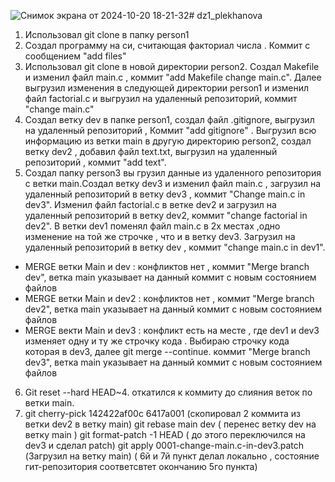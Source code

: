 ![Снимок экрана от 2024-10-20 18-21-32](https://github.com/user-attachments/assets/5572d2f0-d36b-407d-8636-a2722228a2ce)# dz1_plekhanova
1) Использовал git clone в папку person1
2) Создал программу на си, считающая факториал числа . Коммит с сообщением "add files"
3) Использовал git clone в новой директории person2. Создал Makefile и изменил файл main.c , коммит "add Makefile change main.c". Далее выгрузил изменения в следующей директории person1 и изменил файл factorial.c  и выгрузил на удаленный репозиторий, коммит "change main.c"
4) Создал ветку dev в папке person1, создал файл .gitignore, выгрузил на удаленный репозиторий , Коммит "add gitignore" . Выгрузил всю информацию из ветки main в другую директорию person2, создал ветку dev2 , добавил файл text.txt, выгрузил на удаленный репозиторий , коммит "add text".
5) Создал папку person3 вы грузил данные из удаленного репозитория с ветки main.Создал ветку dev3 и изменил файл main.c , загрузил на удаленный репозиторий в ветку dev3 , коммит "Change main.c in dev3". Изменил файл factorial.c в ветке dev2 и загрузил на удаленный репозиторий в ветку dev2,  коммит "change factorial in dev2". В ветки dev1 поменял файл main.c в 2х местах ,одно изменение на той же строчке , что и в ветку dev3.  Загрузил на удаленный репозиторий в ветку dev , коммит "change main.c in dev1".
- MERGE ветки Main и dev : конфликтов нет , коммит "Merge branch dev", ветка main указывает на данный коммит с новым состоянием файлов 
- MERGE ветки Main и dev2 : конфликтов нет , коммит "Merge branch dev2", ветка main указывает на данный коммит с новым состоянием файлов
- MERGE векти Main и dev3 : конфликт есть на месте , где dev1 и dev3 изменяет одну и ту же строчку кода . Выбираю строчку кода которая в dev3, далее git merge --continue. коммит "Merge branch dev3", ветка main указывает на данный коммит с новым состоянием файлов
6) Git reset --hard HEAD~4. откатился к коммиту до слияния веток по ветки main. 
7) git cherry-pick 142422af00c 6417a001 (скопировал 2 коммита из ветки dev2 в ветку main)
  git rebase main dev  ( перенес ветку dev на ветку main )
  git format-patch -1 HEAD ( до этого переключился на dev3 и сделал patch)
  git apply 0001-change-main.c-in-dev3.patch (Загрузил на ветку main)
( 6й и 7й пункт делал локально , состояние гит-репозитория соответсвтет окончанию 5го пункта) 
  
